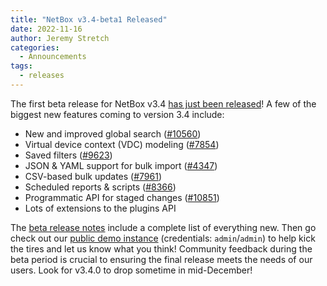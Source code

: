 ```yaml
---
title: "NetBox v3.4-beta1 Released"
date: 2022-11-16
author: Jeremy Stretch
categories:
  - Announcements
tags:
  - releases
---
```

The first beta release for NetBox v3.4 [has just been released](https://github.com/netbox-community/netbox/releases/tag/v3.3-beta1)! A few of the biggest new features coming to version 3.4 include:

* New and improved global search ([#10560](https://github.com/netbox-community/netbox/issues/10560))
* Virtual device context (VDC) modeling ([#7854](https://github.com/netbox-community/netbox/issues/7854))
* Saved filters ([#9623](https://github.com/netbox-community/netbox/issues/9623))
* JSON & YAML support for bulk import ([#4347](https://github.com/netbox-community/netbox/issues/4347))
* CSV-based bulk updates ([#7961](https://github.com/netbox-community/netbox/issues/7961))
* Scheduled reports & scripts ([#8366](https://github.com/netbox-community/netbox/issues/8366))
* Programmatic API for staged changes ([#10851](https://github.com/netbox-community/netbox/issues/10851))
* Lots of extensions to the plugins API

The [beta release notes](https://docs.netbox.dev/en/feature/release-notes/version-3.4/) include a complete list of everything new. Then go check out our [public demo instance](https://beta-demo.netbox.dev/) (credentials: `admin`/`admin`) to help kick the tires and let us know what you think! Community feedback during the beta period is crucial to ensuring the final release meets the needs of our users. Look for v3.4.0 to drop sometime in mid-December!

